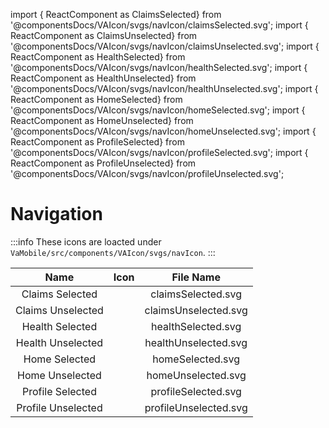 import { ReactComponent as ClaimsSelected} from '@componentsDocs/VAIcon/svgs/navIcon/claimsSelected.svg';
import { ReactComponent as ClaimsUnselected} from '@componentsDocs/VAIcon/svgs/navIcon/claimsUnselected.svg';
import { ReactComponent as HealthSelected} from '@componentsDocs/VAIcon/svgs/navIcon/healthSelected.svg';
import { ReactComponent as HealthUnselected} from '@componentsDocs/VAIcon/svgs/navIcon/healthUnselected.svg';
import { ReactComponent as HomeSelected} from '@componentsDocs/VAIcon/svgs/navIcon/homeSelected.svg';
import { ReactComponent as HomeUnselected} from '@componentsDocs/VAIcon/svgs/navIcon/homeUnselected.svg';
import { ReactComponent as ProfileSelected} from '@componentsDocs/VAIcon/svgs/navIcon/profileSelected.svg';
import { ReactComponent as ProfileUnselected} from '@componentsDocs/VAIcon/svgs/navIcon/profileUnselected.svg';

# Navigation

:::info
These icons are loacted under `VaMobile/src/components/VAIcon/svgs/navIcon`.
:::

Name | Icon | File Name 
:---: | :---: | :---: 
Claims Selected | <ClaimsSelected  className="icons"/> | claimsSelected.svg 
Claims Unselected | <ClaimsUnselected  className="icons"/> | claimsUnselected.svg 
Health Selected | <HealthSelected className="icons"/> | healthSelected.svg 
Health Unselected | <HealthUnselected  className="icons"/> | healthUnselected.svg 
Home Selected | <HomeSelected  className="icons"/> | homeSelected.svg 
Home Unselected | <HomeUnselected  className="icons"/> | homeUnselected.svg 
Profile Selected | <ProfileSelected  className="icons"/> | profileSelected.svg 
Profile Unselected | <ProfileUnselected  className="icons"/> | profileUnselected.svg 
